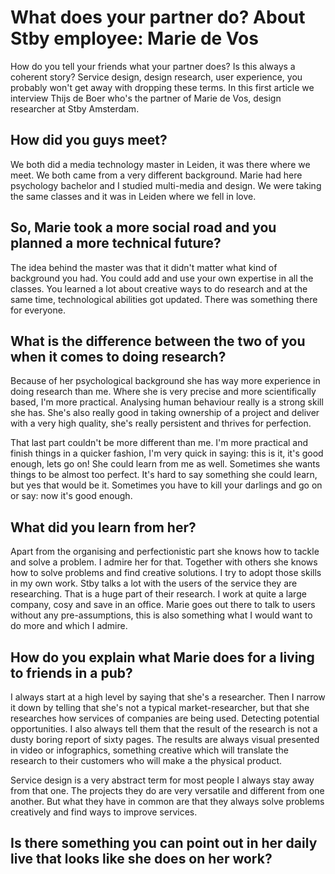 # What does your partner do? About Stby employee: Marie de Vos

How do you tell your friends what your partner does? Is this always a coherent story? Service design, design research, user experience, you probably won't get away with dropping these terms. In this first article we interview Thijs de Boer who's the partner of Marie de Vos, design researcher at Stby Amsterdam.    

## How did you guys meet?

We both did a media technology master in Leiden, it was there where we meet. We both came from a very different background. Marie had here psychology bachelor and I studied multi-media and design. We were taking the same classes and it was in Leiden where we fell in love.

## So, Marie took a more social road and you planned a more technical future?

The idea behind the master was that it didn't matter what kind of background you had. You could add and use your own expertise in all the classes. You learned a lot about creative ways to do research and at the same time, technological abilities got updated. There was something there for everyone.

## What is the difference between the two of you when it comes to doing research?

Because of her psychological background she has way more experience in doing research than me. Where she is very precise and more scientifically based, I'm more practical. Analysing human behaviour really is a strong skill she has. She's also really good in taking ownership of a project and deliver with a very high quality, she's really persistent and thrives for perfection.

That last part couldn't be more different than me. I'm more practical and finish things in a quicker fashion, I'm very quick in saying: this is it, it's good enough, lets go on! She could learn from me as well. Sometimes she wants things to be almost too perfect. It's hard to say something she could learn, but yes that would be it. Sometimes you have to kill your darlings and go on or say: now it's good enough.  

## What did you learn from her?

Apart from the organising and perfectionistic part she knows how to tackle and solve a problem. I admire her for that. Together with others she knows how to solve problems and find creative solutions. I try to adopt those skills in my own work. Stby talks a lot with the users of the service they are researching. That is a huge part of their research. I work at quite a large company, cosy and save in an office. Marie goes out there to talk to users without any pre-assumptions, this is also something what I would want to do more and which I admire.      

## How do you explain what Marie does for a living to friends in a pub?

I always start at a high level by saying that she's a researcher. Then I narrow it down by telling that she's not a typical market-researcher, but that she researches how services of companies are being used. Detecting potential opportunities. I also always tell them that the result of the research is not a dusty boring report of sixty pages. The results are always visual presented in video or infographics, something creative which will translate the research to their customers who will make a the physical product.

Service design is a very abstract term for most people I always stay away from that one. The projects they do are very versatile and different from one another. But what they have in common are that they always solve problems creatively and find ways to improve services.

## Is there something you can point out in her daily live that looks like she does on her work?

